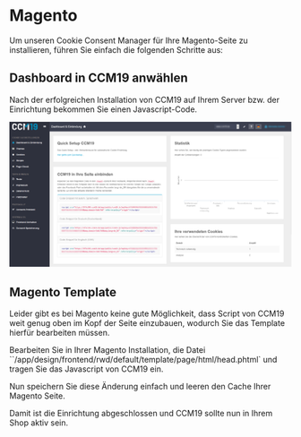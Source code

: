 # Magento

Um unseren Cookie Consent Manager für Ihre Magento-Seite zu installieren, führen Sie einfach die folgenden Schritte aus:

## Dashboard in CCM19 anwählen

   Nach der erfolgreichen Installation von CCM19 auf Ihrem Server bzw. der Einrichtung bekommen Sie einen Javascript-Code.

   ![CCM19 Backend Screen](../assets/10-01.png)

## Magento Template

Leider gibt es bei Magento keine gute Möglichkeit, dass Script von CCM19 weit genug oben im Kopf der Seite einzubauen, wodurch Sie das Template hierfür bearbeiten müssen.

Bearbeiten Sie in Ihrer Magento Installation, die Datei ``/app/design/frontend/rwd/default/template/page/html/head.phtml` und tragen Sie das Javascript von CCM19 ein.

Nun speichern Sie diese Änderung einfach und leeren den Cache Ihrer Magento Seite.

Damit ist die Einrichtung abgeschlossen und CCM19 sollte nun in Ihrem Shop aktiv sein.